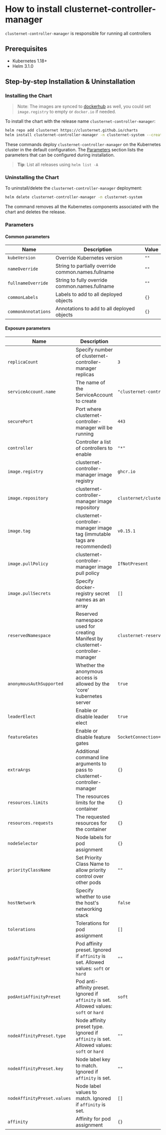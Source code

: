 # How to install clusternet-controller-manager

`clusternet-controller-manager` is responsible for running all controllers


## Prerequisites

- Kubernetes 1.18+
- Helm 3.1.0


## Step-by-step Installation & Uninstallation

### Installing the Chart

> Note:
> The images are synced to [dockerhub](https://hub.docker.com/u/clusternet) as well,
> you could set `image.registry` to empty or `docker.io` if needed.

To install the chart with the release name `clusternet-controller-manager`:

```bash
helm repo add clusternet https://clusternet.github.io/charts
helm install clusternet-controller-manager -n clusternet-system --create-namespace clusternet/clusternet-controller-manager
```

These commands deploy `clusternet-controller-manager` on the Kubernetes cluster in the default configuration.
The [Parameters](#parameters) section lists the parameters that can be configured during installation.

> **Tip**: List all releases using `helm list -A`

### Uninstalling the Chart

To uninstall/delete the `clusternet-controller-manager` deployment:

```bash
helm delete clusternet-controller-manager -n clusternet-system
```

The command removes all the Kubernetes components associated with the chart and deletes the release.

### Parameters

#### Common parameters

| Name                | Description                                        | Value |
| ------------------- | -------------------------------------------------- | ----- |
| `kubeVersion`       | Override Kubernetes version                        | `""`  |
| `nameOverride`      | String to partially override common.names.fullname | `""`  |
| `fullnameOverride`  | String to fully override common.names.fullname     | `""`  |
| `commonLabels`      | Labels to add to all deployed objects              | `{}`  |
| `commonAnnotations` | Annotations to add to all deployed objects         | `{}`  |

#### Exposure parameters

| Name                        | Description                                                                               | Value                                                                             |
|-----------------------------|-------------------------------------------------------------------------------------------|-----------------------------------------------------------------------------------|
| `replicaCount`              | Specify number of clusternet-controller-manager replicas                                  | `3`                                                                               |
| `serviceAccount.name`       | The name of the ServiceAccount to create                                                  | `"clusternet-controller-manager"`                                                 |
| `securePort`                | Port where clusternet-controller-manager will be running                                  | `443`                                                                             |
| `controller`                | Controller a list of controllers to enable                                                | `"*"`                                                                             |
| `image.registry`            | clusternet-controller-manager image registry                                              | `ghcr.io`                                                                         |
| `image.repository`          | clusternet-controller-manager image repository                                            | `clusternet/clusternet-controller-manager`                                        |
| `image.tag`                 | clusternet-controller-manager image tag (immutable tags are recommended)                  | `v0.15.1`                                                                         |
| `image.pullPolicy`          | clusternet-controller-manager image pull policy                                           | `IfNotPresent`                                                                    |
| `image.pullSecrets`         | Specify docker-registry secret names as an array                                          | `[]`                                                                              |
| `reservedNamespace`         | Reserved namespace used for creating Manifest by clusternet-controller-manager            | `clusternet-reserved`                                                             |
| `anonymousAuthSupported`    | Whether the anonymous access is allowed by the 'core' kubernetes server                   | `true`                                                                            |
| `leaderElect`               | Enable or disable leader elect                                                            | `true`                                                                            |
| `featureGates`              | Enable or disable feature gates                                                           | `SocketConnection=true,Deployer=true,FeedInUseProtection=true,FeedInventory=true` |
| `extraArgs`                 | Additional command line arguments to pass to clusternet-controller-manager                | `{}`                                                                              |
| `resources.limits`          | The resources limits for the container                                                    | `{}`                                                                              |
| `resources.requests`        | The requested resources for the container                                                 | `{}`                                                                              |
| `nodeSelector`              | Node labels for pod assignment                                                            | `{}`                                                                              |
| `priorityClassName`         | Set Priority Class Name to allow priority control over other pods                         | `""`                                                                              |
| `hostNetwork`               | Specify whether to use the host's networking stack                                        | `false`                                                                           |
| `tolerations`               | Tolerations for pod assignment                                                            | `[]`                                                                              |
| `podAffinityPreset`         | Pod affinity preset. Ignored if `affinity` is set. Allowed values: `soft` or `hard`       | `""`                                                                              |
| `podAntiAffinityPreset`     | Pod anti-affinity preset. Ignored if `affinity` is set. Allowed values: `soft` or `hard`  | `soft`                                                                            |
| `nodeAffinityPreset.type`   | Node affinity preset type. Ignored if `affinity` is set. Allowed values: `soft` or `hard` | `""`                                                                              |
| `nodeAffinityPreset.key`    | Node label key to match. Ignored if `affinity` is set.                                    | `""`                                                                              |
| `nodeAffinityPreset.values` | Node label values to match. Ignored if `affinity` is set.                                 | `[]`                                                                              |
| `affinity`                  | Affinity for pod assignment                                                               | `{}`                                                                              |
